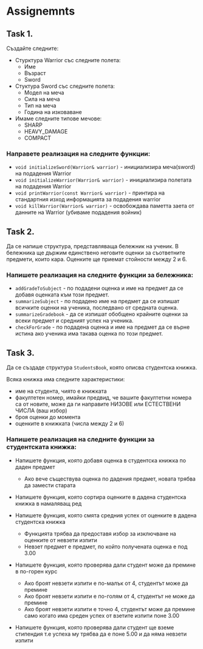 # Assignemnts

## Task 1.
Създайте следните:
- Стурктура Warrior със следните полета:
  - Име
  - Възраст
  - Sword
- Стуктура Sword със следните полета:
  - Модел на меча
  - Сила на меча
  - Тип на меча
  - Година на изковаване
- Имаме следните типове мечове:
  - SHARP
  - HEAVY_DAMAGE
  - COMPACT

### Направете реализация на следните функции:
- `void initializeSword(Warrior& warrior)` - инициализира меча(sword) на подадения Warrior
- `void initializeWarrior(Warrior& warrior)` - инициализира полетата на подадения Warrior
- `void printWarrior(const Warrior& warrior)` - принтира на стандартния изход информацията за подадения warrior
- `void killWarrior(Warrior& warrior)` - освобождава паметта заета от данните на Warrior (убиваме подадения войник)


## Task 2.
Да се напише структура, представляваща бележник на ученик. В бележника ще държим единствено неговите оценки за съответните предмети, които кара. Оценките ще приемат стойности между 2 и 6.

### Напишете реализация на следните функции за бележника:
* `addGradeToSubject` - по подадени оценка и име на предмет да се добавя оценката към този предмет.
* `summarizeSubject` - по подадено име на предмет да се изпишат всичките оценки на ученика, последвано от средната оценка.
* `summarizeGradebook` - да се изпишат обобщено крайните оценки за всеки предмет и средният успех на ученика.
* `checkForGrade` - по подадена оценка и име на предмет да се върне истина ако ученика има такава оценка по този предмет. 

## Task 3.
Да се създаде структура `StudentsBook`, която описва студентска книжка.

Всяка книжка има следните характеристики:
- име на студента, чиято е книжката
- факултетен номер, имайки предвид, че вашите факултетни номера са от новите, може да ги направите НИЗОВЕ или ЕСТЕСТВЕНИ ЧИСЛА (ваш избор)
- броя оценки до момента
- оценките в книжката (числа между 2 и 6)

### Напишете реализация на следните функции за студентската книжка:
- Напишете функция, която добавя оценка в студентска книжка по даден предмет
   - Ако вече съществува оценка по дадения предмет, новата трябва да замести старата

- Напишете функция, която сортира оценките в дадена студентска книжка в намаляващ ред

- Напишете функция, която смята средния успех от оценките в дадена студентска книжка
   - Функцията трябва да предоставя избор за изключване на оценките от невзети изпити
   - Невзет предмет е предмет, по който получената оценка е под 3.00

- Напишете функция, която проверява дали студент може да премине в по-горен курс
   - Ако броят невзети изпити е по-малък от 4, студентът може да премине
   - Ако броят невзети изпити е по-голям от 4, студентът не може да премине
   - Ако броят невзети изпити е точно 4, студентът може да премине само когато има среден успех от взетите изпити поне 3.00

- Напишете функция, която проверява дали студент ще вземе стипендия т.е успеха му трябва да е поне 5.00 и да няма невзети изпити